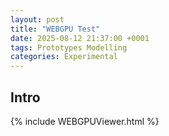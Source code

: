 ```yaml
---
layout: post
title: "WEBGPU Test"
date: 2025-08-12 21:37:00 +0001
tags: Prototypes Modelling
categories: Experimental
---
```


## Intro

{% include WEBGPUViewer.html %}